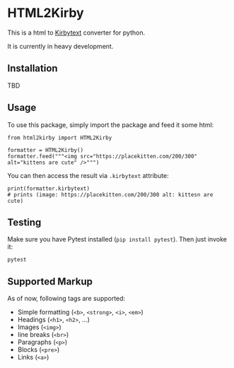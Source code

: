 # HTML2Kirby

This is a html to [Kirbytext](https://getkirby.com/docs/content/text#links) 
converter for python.

It is currently in heavy development.


## Installation

TBD

## Usage

To use this package, simply import the package and feed it some html:

```
from html2kirby import HTML2Kirby

formatter = HTML2Kirby()
formatter.feed("""<img src="https://placekitten.com/200/300" alt="kittens are cute" />""")
```

You can then access the result via `.kirbytext` attribute:

```
print(formatter.kirbytext)
# prints (image: https://placekitten.com/200/300 alt: kittesn are cute)
```

## Testing

Make sure you have Pytest installed (`pip install pytest`). Then just
invoke it:

```
pytest
```

## Supported Markup

As of now, following tags are supported:

* Simple formatting (`<b>`, `<strong>`, `<i>`, `<em>`)
* Headings (`<h1>`, `<h2>`, ...)
* Images (`<img>`)
* line breaks (`<br>`)
* Paragraphs (`<p>`)
* Blocks (`<pre>`)
* Links (`<a>`)

